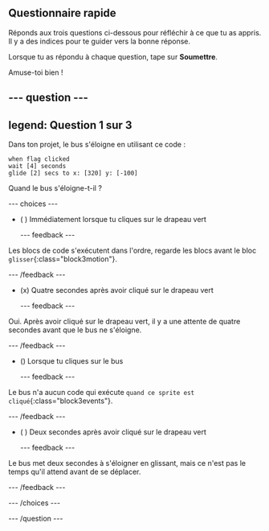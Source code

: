 ## Questionnaire rapide

Réponds aux trois questions ci-dessous pour réfléchir à ce que tu as appris. Il y a des indices pour te guider vers la bonne réponse.

Lorsque tu as répondu à chaque question, tape sur **Soumettre**.

Amuse-toi bien !

--- question ---
---
legend: Question 1 sur 3
---

Dans ton projet, le bus s'éloigne en utilisant ce code :

```blocks3
when flag clicked 
wait [4] seconds
glide [2] secs to x: [320] y: [-100]
```

Quand le bus s'éloigne-t-il ?

--- choices ---

- ( ) Immédiatement lorsque tu cliques sur le drapeau vert

  --- feedback ---

Les blocs de code s'exécutent dans l'ordre, regarde les blocs avant le bloc `glisser`{:class="block3motion"}.

  --- /feedback ---

- (x) Quatre secondes après avoir cliqué sur le drapeau vert

  --- feedback ---

Oui. Après avoir cliqué sur le drapeau vert, il y a une attente de quatre secondes avant que le bus ne s'éloigne.

  --- /feedback ---

- () Lorsque tu cliques sur le bus

  --- feedback ---

Le bus n'a aucun code qui exécute `quand ce sprite est cliqué`{:class="block3events"}.

  --- /feedback ---

- ( ) Deux secondes après avoir cliqué sur le drapeau vert

  --- feedback ---

Le bus met deux secondes à s'éloigner en glissant, mais ce n'est pas le temps qu'il attend avant de se déplacer.

  --- /feedback ---

--- /choices ---

--- /question ---
